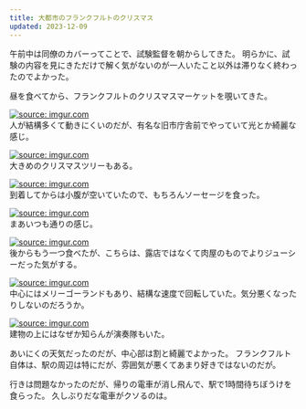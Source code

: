 ```yaml
---
title: 大都市のフランクフルトのクリスマス
updated: 2023-12-09
---
```


午前中は同僚のカバーってことで、試験監督を朝からしてきた。
明らかに、試験の内容を見にきただけで解く気がないのが一人いたこと以外は滞りなく終わったのでよかった。

昼を食べてから、フランクフルトのクリスマスマーケットを覗いてきた。

<a href="https://imgur.com/idBTMk4"><img src="https://i.imgur.com/idBTMk4.jpg" title="source: imgur.com" /></a>  
人が結構多くて動きにくいのだが、有名な旧市庁舎前でやっていて光とか綺麗な感じ。

<a href="https://imgur.com/QHZEBX9"><img src="https://i.imgur.com/QHZEBX9.jpg" title="source: imgur.com" /></a>  
大きめのクリスマスツリーもある。

<a href="https://imgur.com/9XXg2qB"><img src="https://i.imgur.com/9XXg2qB.jpg" title="source: imgur.com" /></a>  
到着してからは小腹が空いていたので、もちろんソーセージを食った。

<a href="https://imgur.com/8WIR6c6"><img src="https://i.imgur.com/8WIR6c6.jpg" title="source: imgur.com" /></a>  
まあいつも通りの感じ。

<a href="https://imgur.com/eYaoDOb"><img src="https://i.imgur.com/eYaoDOb.jpg" title="source: imgur.com" /></a>  
後からもう一つ食べたが、こちらは、露店ではなくて肉屋のものでよりジューシーだった気がする。

<a href="https://imgur.com/l2fLjzD"><img src="https://i.imgur.com/l2fLjzD.jpg" title="source: imgur.com" /></a>  
中心にはメリーゴーランドもあり、結構な速度で回転していた。気分悪くなったりしないのだろうか。

<a href="https://imgur.com/qTD4llM"><img src="https://i.imgur.com/qTD4llM.jpg" title="source: imgur.com" /></a>  
建物の上にはなぜか知らんが演奏隊もいた。

あいにくの天気だったのだが、中心部は割と綺麗でよかった。
フランクフルト自体は、駅の周辺は特にだが、雰囲気が悪くてあまり好きではないのだが。

行きは問題なかったのだが、帰りの電車が消し飛んで、駅で1時間待ちぼうけを食らった。
久しぶりだな電車がクソるのは。
